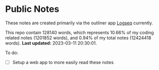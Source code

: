 # Public Notes

These notes are created primarily via the outliner app [Logseq](https://github.com/logseq/logseq) currently.

This repo contain 128140 words, which represents 10.66% of my coding related notes (1201852 words), and 0.94% of my total notes (12424418 words). **Last updated:** 2023-03-11 20:30:01. 

To do:

- [ ] Setup a web app to more easily read these notes
